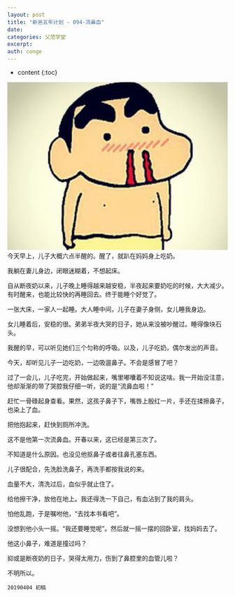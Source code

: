 ```yaml
---
layout: post
title: "新爸五年计划 - 094-流鼻血"
date:
categories: 父范学堂
excerpt:
auth: conge
---
```

* content
{:toc}

![bloody nose](/assets/images/父范学堂/118382-84ae795d2bbe2ac6.png)
今天早上，儿子大概六点半醒的。醒了，就趴在妈妈身上吃奶。

我躺在妻儿身边，闭眼迷糊着，不想起床。

自从断夜奶以来，儿子晚上睡得越来越安稳，半夜起来要奶吃的时候，大大减少。有时醒来，也能比较快的再睡回去。终于能睡个好觉了。

一张大床，一家人一起睡。大人睡中间，儿子在妻子身侧，女儿睡我身边。

女儿睡着后，安稳的很。弟弟半夜大哭的日子，她从来没被吵醒过。睡得像块石头。

我醒的早，可以听见她们三个匀称的呼吸。以及，儿子吃奶，偶尔发出的声音。

今天，却听见儿子一边吃奶，一边吸遛鼻子。不会是感冒了吧？

过了一会儿，儿子吃完，开始做起来，嘴里嘟囔着不知说这啥。我一开始没注意，他却渐渐的带了哭腔我仔细一听，说的是“流鼻血啦！”

赶忙一骨碌起身查看。果然，这孩子鼻子下，嘴唇上殷红一片，手还在揉擦鼻子，也染上了血。

把他抱起来，赶快到厕所冲洗。

这不是他第一次流鼻血。开春以来，这已经是第三次了。

不知道是什么原因。也没见他抠鼻子或者往鼻孔塞东西。

儿子很配合，先洗脸洗鼻子，再洗手都按我说的来。

血量不大，清洗过后，血似乎就止住了。

给他擦干净，放他在地上。我还得洗一下自己，有血沾到了我的肩头。

怕他乱跑，于是嘱咐他，“去找本书看吧”。

没想到他小头一摇。“我还要睡觉呢”。然后就一摇一摆的回卧室，找妈妈去了。

他这小鼻子，难道是撞过吗？

抑或是断夜奶的日子，哭得太用力，伤到了鼻腔里的血管儿啦？

不明所以。


```
20190404 初稿
```